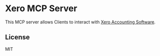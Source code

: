 # Xero MCP Server

This MCP server allows Clients to interact with [Xero Accounting Software](https://www.xero.com).

## License

MIT